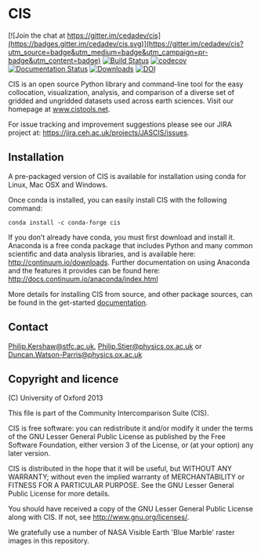 CIS
===

[![Join the chat at https://gitter.im/cedadev/cis](https://badges.gitter.im/cedadev/cis.svg)](https://gitter.im/cedadev/cis?utm_source=badge&utm_medium=badge&utm_campaign=pr-badge&utm_content=badge)
[![Build Status](https://circleci.com/gh/cedadev/cis/tree/master.svg?style=svg)](https://circleci.com/gh/cedadev/cis/tree/master)
[![codecov](https://codecov.io/gh/cedadev/cis/branch/master/graph/badge.svg?token=8QTY6ZZN95)](https://codecov.io/gh/cedadev/cis)
[![Documentation Status](https://readthedocs.org/projects/cis/badge/?version=latest)](https://readthedocs.org/projects/cis/?badge=latest)
[![Downloads](https://anaconda.org/conda-forge/cis/badges/downloads.svg)](https://anaconda.org/conda-forge/cis/files)
[![DOI](https://zenodo.org/badge/DOI/10.5281/zenodo.4518867.svg)](https://doi.org/10.5281/zenodo.4518867)


CIS is an open source Python library and command-line tool for the easy collocation, visualization, analysis, and comparison of a
diverse set of gridded and ungridded datasets used across earth sciences. Visit our homepage at www.cistools.net.

For issue tracking and improvement suggestions please see our JIRA project at: https://jira.ceh.ac.uk/projects/JASCIS/issues.

Installation
------------

A pre-packaged version of CIS is available for installation using conda for Linux, Mac OSX and Windows.

Once conda is installed, you can easily install CIS with the following command:

    conda install -c conda-forge cis

If you don’t already have conda, you must first download and install it.
Anaconda is a free conda package that includes Python and many common scientific and data analysis libraries, and is available here: http://continuum.io/downloads.
Further documentation on using Anaconda and the features it provides can be found here: http://docs.continuum.io/anaconda/index.html

More details for installing CIS from source, and other package sources, can be found in the get-started [documentation](http://cistools.net/get-started#installation).


Contact
-------

Philip.Kershaw@stfc.ac.uk, Philip.Stier@physics.ox.ac.uk or Duncan.Watson-Parris@physics.ox.ac.uk


Copyright and licence
---------------------

(C) University of Oxford 2013

This file is part of the Community Intercomparison Suite (CIS).

CIS is free software: you can redistribute it and/or modify it under
the terms of the GNU Lesser General Public License as published by the
Free Software Foundation, either version 3 of the License, or
(at your option) any later version.

CIS is distributed in the hope that it will be useful,
but WITHOUT ANY WARRANTY; without even the implied warranty of
MERCHANTABILITY or FITNESS FOR A PARTICULAR PURPOSE.  See the
GNU Lesser General Public License for more details.

You should have received a copy of the GNU Lesser General Public License
along with CIS.  If not, see <http://www.gnu.org/licenses/>.

We gratefully use a number of NASA Visible Earth 'Blue Marble' raster 
images in this repository.
